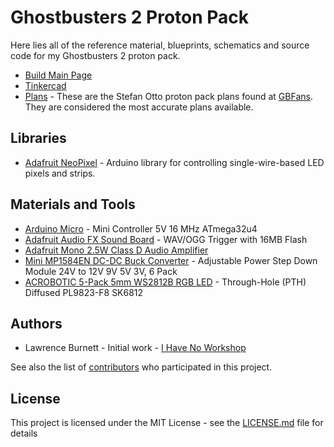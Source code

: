 # Ghostbusters 2 Proton Pack
Here lies all of the reference material, blueprints, schematics and source code for my Ghostbusters 2 proton pack.

* [Build Main Page](http://ihavenoworkshop.com/projects/ghostbuters-2-proton-pack/)
* [Tinkercad](https://www.tinkercad.com/things/bwSroFqBQoW)
* [Plans](./Plans) - These are the Stefan Otto proton pack plans found at [GBFans](http://www.gbfans.com/wiki/Stefan_Otto%27s_Prop_Plans). They are considered the most accurate plans available.

## Libraries

* [Adafruit NeoPixel](https://github.com/adafruit/Adafruit_NeoPixel) - Arduino library for controlling single-wire-based LED pixels and strips.

## Materials and Tools

* [Arduino Micro](http://a.co/egYXwaN) - Mini Controller 5V 16 MHz ATmega32u4
* [Adafruit Audio FX Sound Board](http://a.co/46SeQRU) - WAV/OGG Trigger with 16MB Flash
* [Adafruit Mono 2.5W Class D Audio Amplifier](http://a.co/0XOTK1X)
* [Mini MP1584EN DC-DC Buck Converter](http://a.co/1X1says) -  Adjustable Power Step Down Module 24V to 12V 9V 5V 3V, 6 Pack
* [ACROBOTIC 5-Pack 5mm WS2812B RGB LED](http://a.co/3THwSaO) - Through-Hole (PTH) Diffused PL9823-F8 SK6812

## Authors

* Lawrence Burnett - Initial work - [I Have No Workshop](http://ihavenoworkshop.com)

See also the list of [contributors](./graphs/contributors) who participated in this project.

## License

This project is licensed under the MIT License - see the [LICENSE.md](./LICENSE.md) file for details